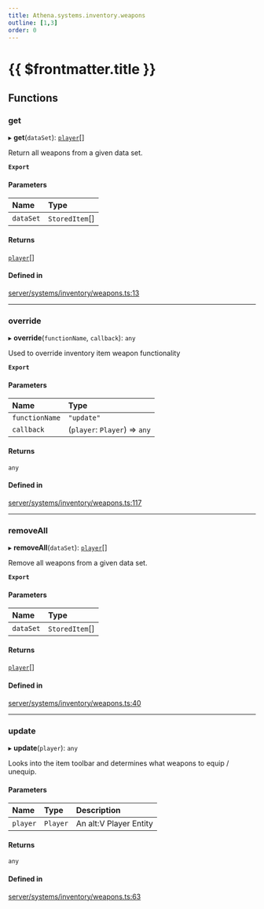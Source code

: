 ```yaml
---
title: Athena.systems.inventory.weapons
outline: [1,3]
order: 0
---
```


# {{ $frontmatter.title }}


## Functions

### get

▸ **get**(`dataSet`): [`player`](server_config.md#player)[]

Return all weapons from a given data set.

**`Export`**

#### Parameters

| Name | Type |
| :------ | :------ |
| `dataSet` | `StoredItem`[] |

#### Returns

[`player`](server_config.md#player)[]

#### Defined in

[server/systems/inventory/weapons.ts:13](https://github.com/Stuyk/altv-athena/blob/2ba937d/src/core/server/systems/inventory/weapons.ts#L13)

___

### override

▸ **override**(`functionName`, `callback`): `any`

Used to override inventory item weapon functionality

**`Export`**

#### Parameters

| Name | Type |
| :------ | :------ |
| `functionName` | ``"update"`` |
| `callback` | (`player`: `Player`) => `any` |

#### Returns

`any`

#### Defined in

[server/systems/inventory/weapons.ts:117](https://github.com/Stuyk/altv-athena/blob/2ba937d/src/core/server/systems/inventory/weapons.ts#L117)

___

### removeAll

▸ **removeAll**(`dataSet`): [`player`](server_config.md#player)[]

Remove all weapons from a given data set.

**`Export`**

#### Parameters

| Name | Type |
| :------ | :------ |
| `dataSet` | `StoredItem`[] |

#### Returns

[`player`](server_config.md#player)[]

#### Defined in

[server/systems/inventory/weapons.ts:40](https://github.com/Stuyk/altv-athena/blob/2ba937d/src/core/server/systems/inventory/weapons.ts#L40)

___

### update

▸ **update**(`player`): `any`

Looks into the item toolbar and determines what weapons to equip / unequip.

#### Parameters

| Name | Type | Description |
| :------ | :------ | :------ |
| `player` | `Player` | An alt:V Player Entity |

#### Returns

`any`

#### Defined in

[server/systems/inventory/weapons.ts:63](https://github.com/Stuyk/altv-athena/blob/2ba937d/src/core/server/systems/inventory/weapons.ts#L63)
